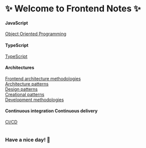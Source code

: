 # ✨ Welcome to Frontend Notes ✨

#### JavaScript

[Object Oriented Programming](./Notes/OOP/main.md)<br>

#### TypeScript

[TypeScript](./Notes/TS/main.md)<br>

#### Architectures

[Frontend architecture methodologies](./Notes/FrontendArcitectureMethodologies/main.md)<br>
[Architecture patterns](./Notes/ArchitecturePatterns/main.md)<br>
[Design patterns](./Notes/DesignPatterns/main.md)<br>
[Creational patterns](./Notes/CreationalPatterns/main.md)<br>
[Development methodologies](./Notes/DevelopmentMethodologies/main.md)<br>

#### Continuous integration Continuous delivery

[CI/CD](./Notes/CICD/main.md)

#

### Have a nice day! 🫶
